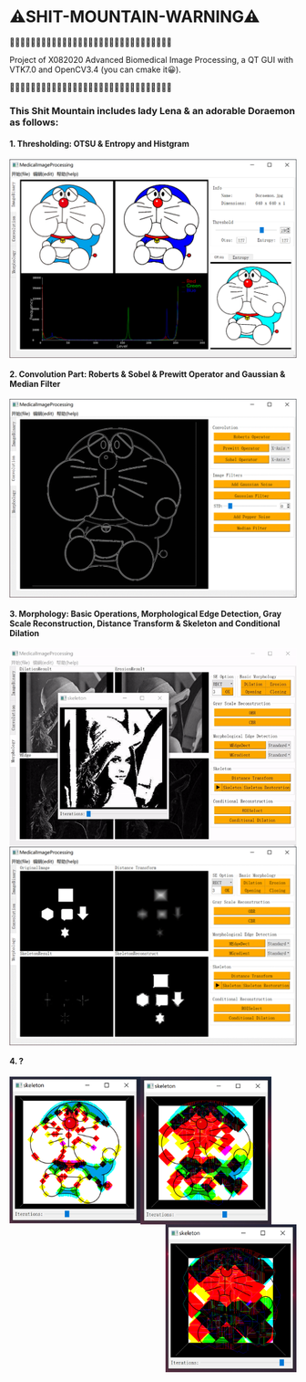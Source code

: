 # ⚠SHIT-MOUNTAIN-WARNING⚠

💩💩💩💩💩💩💩💩💩💩💩💩💩💩💩💩💩💩💩💩💩💩💩💩💩💩💩💩💩💩💩

Project of X082020 Advanced Biomedical Image Processing, a QT GUI with VTK7.0 and OpenCV3.4 (you can cmake it😀).

💩💩💩💩💩💩💩💩💩💩💩💩💩💩💩💩💩💩💩💩💩💩💩💩💩💩💩💩💩💩💩

### This Shit Mountain includes lady Lena & an adorable Doraemon as follows:

#### 1. Thresholding: OTSU & Entropy and Histgram

<img src="https://github.com/dzzhang96/Medical-Image-Processing/blob/master/images/2020-06-17_165056.png" width = "600" align=center />

#### 2. Convolution Part: Roberts & Sobel & Prewitt Operator and Gaussian & Median Filter

<img src="https://github.com/dzzhang96/Medical-Image-Processing/blob/master/images/ezgif-4-7b1825d38e28.gif" width = "600" align=center />

#### 3. Morphology: Basic Operations, Morphological Edge Detection, Gray Scale Reconstruction, Distance Transform & Skeleton and Conditional Dilation

<img src="https://github.com/dzzhang96/Medical-Image-Processing/blob/master/images/ezgif-4-f6c54188bf18.gif" width = "600" align=center />
<img src="https://github.com/dzzhang96/Medical-Image-Processing/blob/master/images/ezgif-4-23bb80449a97.gif" width = "600" align=center />

#### 4. ?

<img src="https://github.com/dzzhang96/Medical-Image-Processing/blob/master/images/2020-06-17_172916.png" width = "230" align=left />
<img src="https://github.com/dzzhang96/Medical-Image-Processing/blob/master/images/2020-06-17_172155.png" width = "230" align=middle /><img src="https://github.com/dzzhang96/Medical-Image-Processing/blob/master/images/2020-06-17_172250.png" width = "230" align=right />
